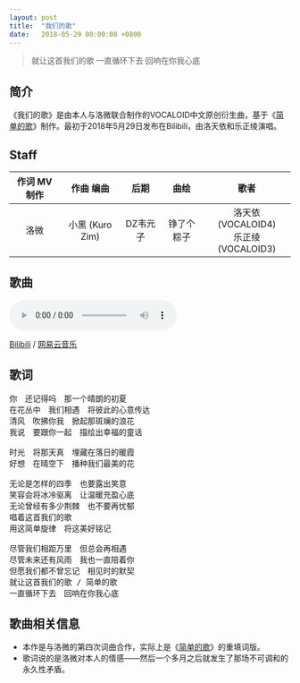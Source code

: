 ```yaml
---
layout: post
title:  "我们的歌"
date:	2018-05-29 00:00:00 +0800
---
```


>  就让这首我们的歌 一直循环下去 回响在你我心底

## 简介

《我们的歌》是由本人与洛微联合制作的VOCALOID中文原创衍生曲，基于《[简单的歌](/2018/04/12/song04.html)》制作。最初于2018年5月29日发布在Bilibili，由洛天依和乐正绫演唱。

## Staff

| 作词 MV制作 | 作曲 编曲 | 后期 | 曲绘 | 歌者 |
| :--: | :--: | :--: | :--: | :--: |
| 洛微 | 小黑 (Kuro Zim) | DZ韦元子 | 铮了个粽子 | 洛天依 (VOCALOID4)<br>乐正绫 (VOCALOID3) |

## 歌曲

<audio controls>
	<source src="/assets/audio/collab04.mp3" type="audio/mp3">
</audio>

[Bilibili](https://www.bilibili.com/video/av24077110?p=1) / [网易云音乐](https://music.163.com/song?id=1985821598)

## 歌词

<pre>
你　还记得吗　那一个晴朗的初夏
在花丛中　我们相遇　将彼此的心意传达
清风　吹拂你我　掀起那斑斓的浪花
我说　要跟你一起　描绘出幸福的童话

时光　将那天真　埋藏在落日的暖霞
好想　在晴空下　播种我们最美的花

无论是怎样的四季　也要露出笑意
笑容会将冰冷驱离　让温暖充盈心底
无论曾经有多少荆棘　也不要再忧郁
唱着这首我们的歌
用这简单旋律　将这美好铭记

尽管我们相距万里　但总会再相遇
尽管未来还有风雨　我也一直陪着你
但愿我们都不曾忘记　相见时的默契
就让这首我们的歌 / 简单的歌
一直循环下去　回响在你我心底
</pre>

## 歌曲相关信息

* 本作是与洛微的第四次词曲合作，实际上是《[简单的歌](/2018/04/12/song04.html)》的重填词版。
* 歌词说的是洛微对本人的情感——然后一个多月之后就发生了那场不可调和的永久性矛盾。